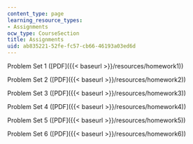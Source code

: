 ```yaml
---
content_type: page
learning_resource_types:
- Assignments
ocw_type: CourseSection
title: Assignments
uid: ab835221-52fe-fc57-cb66-46193a03ed6d
---
```


Problem Set 1 ([PDF]({{< baseurl >}}/resources/homework1))

Problem Set 2 ([PDF]({{< baseurl >}}/resources/homework2))

Problem Set 3 ([PDF]({{< baseurl >}}/resources/homework3))

Problem Set 4 ([PDF]({{< baseurl >}}/resources/homework4))

Problem Set 5 ([PDF]({{< baseurl >}}/resources/homework5))

Problem Set 6 ([PDF]({{< baseurl >}}/resources/homework6))